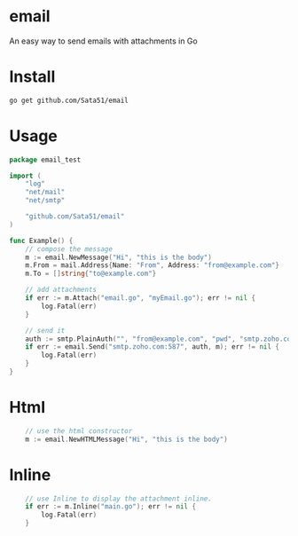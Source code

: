 # email

An easy way to send emails with attachments in Go

# Install

```bash
go get github.com/Sata51/email
```

# Usage

```go
package email_test

import (
	"log"
	"net/mail"
	"net/smtp"

	"github.com/Sata51/email"
)

func Example() {
	// compose the message
	m := email.NewMessage("Hi", "this is the body")
	m.From = mail.Address{Name: "From", Address: "from@example.com"}
	m.To = []string{"to@example.com"}

	// add attachments
	if err := m.Attach("email.go", "myEmail.go"); err != nil {
		log.Fatal(err)
	}

	// send it
	auth := smtp.PlainAuth("", "from@example.com", "pwd", "smtp.zoho.com")
	if err := email.Send("smtp.zoho.com:587", auth, m); err != nil {
		log.Fatal(err)
	}
}
```

# Html

```go
	// use the html constructor
	m := email.NewHTMLMessage("Hi", "this is the body")
```

# Inline

```go
	// use Inline to display the attachment inline.
	if err := m.Inline("main.go"); err != nil {
		log.Fatal(err)
	}
```
